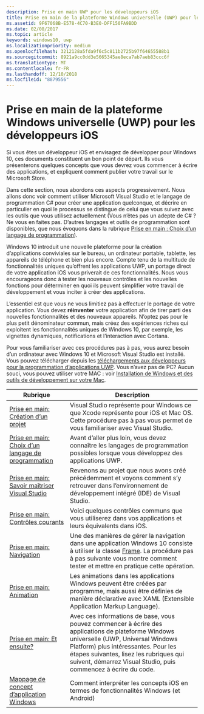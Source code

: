 ```yaml
---
description: Prise en main UWP pour les développeurs iOS
title: Prise en main de la plateforme Windows universelle (UWP) pour les développeurs iOS
ms.assetid: 9F67068B-E578-4C70-B3E0-DFF150FA9BDD
ms.date: 02/08/2017
ms.topic: article
keywords: windows10, uwp
ms.localizationpriority: medium
ms.openlocfilehash: 3212128a5fda9f6c5c811b2725b97f64655588b1
ms.sourcegitcommit: 8921a9cc0dd3e5665345ae8eca7ab7aeb83ccc6f
ms.translationtype: MT
ms.contentlocale: fr-FR
ms.lasthandoff: 12/10/2018
ms.locfileid: "8879556"
---
```

# <a name="getting-started-with-uwp-for-ios-developers"></a>Prise en main de la plateforme Windows universelle (UWP) pour les développeurs iOS


Si vous êtes un développeur iOS et envisagez de développer pour Windows 10, ces documents constituent un bon point de départ. Ils vous présenterons quelques concepts que vous devrez vous commencer à écrire des applications, et expliquent comment publier votre travail sur le Microsoft Store.

Dans cette section, nous abordons ces aspects progressivement. Nous allons donc voir comment utiliser Microsoft Visual Studio et le langage de programmation C# pour créer une application quelconque, et décrire en particulier en quoi le processus se distingue de celui que vous suivez avec les outils que vous utilisez actuellement (Vous n’êtes pas un adepte de C# ? Ne vous en faites pas. D’autres langages et outils de programmation sont disponibles, que nous évoquons dans la rubrique [Prise en main : Choix d’un langage de programmation](getting-started-choosing-a-programming-language.md)).

Windows 10 introduit une nouvelle plateforme pour la création d’applications conviviales sur le bureau, un ordinateur portable, tablette, les appareils de téléphone et bien plus encore. Compte tenu de la multitude de fonctionnalités uniques qu’offrent les applications UWP, un portage direct de votre application iOS vous priverait de ces fonctionnalités. Nous vous encourageons donc à tester les nouveaux contrôles et les nouvelles fonctions pour déterminer en quoi ils peuvent simplifier votre travail de développement et vous inciter à créer des applications.

L’essentiel est que vous ne vous limitiez pas à effectuer le portage de votre application. Vous devez **réinventer** votre application afin de tirer parti des nouvelles fonctionnalités et des nouveaux appareils. N’optez pas pour le plus petit dénominateur commun, mais créez des expériences riches qui exploitent les fonctionnalités uniques de Windows 10, par exemple, les vignettes dynamiques, notifications et l’interaction avec Cortana.

Pour vous familiariser avec ces procédures pas à pas, vous aurez besoin d’un ordinateur avec Windows 10 et Microsoft Visual Studio est installé. Vous pouvez télécharger depuis les [téléchargements aux développeurs pour la programmation d’applications UWP](https://developer.microsoft.com/en-us/windows/downloads). Vous n’avez pas de PC? Aucun souci, vous pouvez utiliser votre MAC : voir [Installation de Windows et des outils de développement sur votre Mac](setting-up-your-mac-with-windows-10.md).

| Rubrique | Description |
|-------|-------------|
| [Prise en main: Création d’un projet](getting-started-creating-a-project.md) | Visual Studio représente pour Windows ce que Xcode représente pour iOS et Mac OS. Cette procédure pas à pas vous permet de vous familiariser avec Visual Studio. |
| [Prise en main: Choix d’un langage de programmation](getting-started-choosing-a-programming-language.md) | Avant d’aller plus loin, vous devez connaître les langages de programmation possibles lorsque vous développez des applications UWP. |
| [Prise en main: Savoir maîtriser Visual Studio](getting-started-getting-around-in-visual-studio.md) | Revenons au projet que nous avons créé précédemment et voyons comment s’y retrouver dans l’environnement de développement intégré (IDE) de Visual Studio. |
| [Prise en main: Contrôles courants](getting-started-common-controls.md) | Voici quelques contrôles communs que vous utiliserez dans vos applications et leurs équivalents dans iOS. |
| [Prise en main: Navigation](getting-started-navigation.md) | Une des manières de gérer la navigation dans une application Windows 10 consiste à utiliser la classe [Frame](https://msdn.microsoft.com/library/windows/apps/br242682). La procédure pas à pas suivante vous montre comment tester et mettre en pratique cette opération. |
| [Prise en main: Animation](getting-started-animation.md) | Les animations dans les applications Windows peuvent être créées par programme, mais aussi être définies de manière déclarative avec XAML (Extensible Application Markup Language). |
| [Prise en main: Et ensuite?](getting-started-what-next.md) | Avec ces informations de base, vous pouvez commencer à écrire des applications de plateforme Windows universelle (UWP, Universal Windows Platform) plus intéressantes. Pour les étapes suivantes, lisez les rubriques qui suivent, démarrez Visual Studio, puis commencez à écrire du code. |
| [Mappage de concept d’application Windows](https://msdn.microsoft.com//windows/uwp/porting/android-ios-uwp-map) | Comment interpréter les concepts iOS en termes de fonctionnalités Windows (et Android) |

 

 

 
